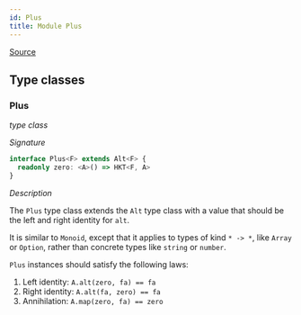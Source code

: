 ```yaml
---
id: Plus
title: Module Plus
---
```


[Source](https://github.com/gcanti/fp-ts/blob/master/src/Plus.ts)

## Type classes

### Plus

_type class_

_Signature_

```ts
interface Plus<F> extends Alt<F> {
  readonly zero: <A>() => HKT<F, A>
}
```

_Description_

The `Plus` type class extends the `Alt` type class with a value that should be the left and right identity for `alt`.

It is similar to `Monoid`, except that it applies to types of kind `* -> *`, like `Array` or `Option`, rather than
concrete types like `string` or `number`.

`Plus` instances should satisfy the following laws:

1.  Left identity: `A.alt(zero, fa) == fa`
2.  Right identity: `A.alt(fa, zero) == fa`
3.  Annihilation: `A.map(zero, fa) == zero`
